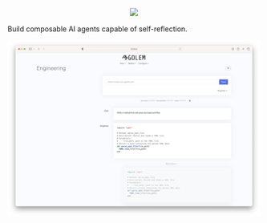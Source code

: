 <p align="center">
<img src="../app/assets/images/logo.png" width="40%">
</p>

Build composable AI agents capable of self-reflection.

![Alt text](doc/images/reflection.png)